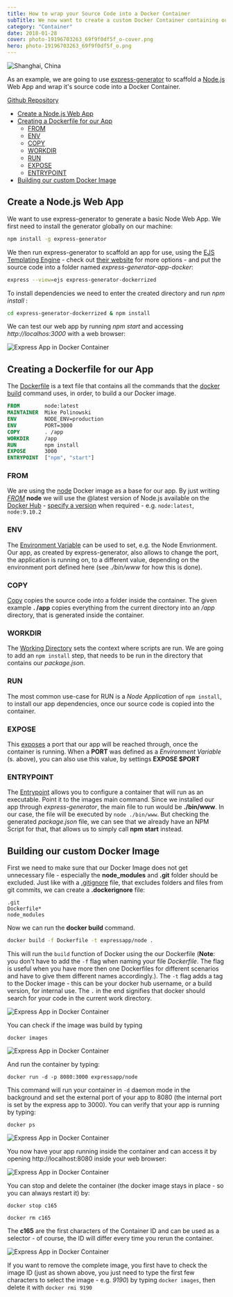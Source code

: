 ```yaml
---
title: How to wrap your Source Code into a Docker Container
subTitle: We now want to create a custom Docker Container containing our Node.js project source code by creating a Dockerfile and building an Docker Image.
category: "Container"
date: 2018-01-28
cover: photo-19196703263_69f9f0df5f_o-cover.png
hero: photo-19196703263_69f9f0df5f_o.png
---
```


![Shanghai, China](./photo-19196703263_69f9f0df5f_o.png)

As an example, we are going to use [express-generator](https://expressjs.com/en/starter/generator.html) to scaffold a [Node.js](https://nodejs.org) Web App and wrap it's source code into a Docker Container.

[Github Repository](https://github.com/mpolinowski/express-generator-dockerrized)


<!-- TOC -->

- [Create a Node.js Web App](#create-a-nodejs-web-app)
- [Creating a Dockerfile for our App](#creating-a-dockerfile-for-our-app)
  - [FROM](#from)
  - [ENV](#env)
  - [COPY](#copy)
  - [WORKDIR](#workdir)
  - [RUN](#run)
  - [EXPOSE](#expose)
  - [ENTRYPOINT](#entrypoint)
- [Building our custom Docker Image](#building-our-custom-docker-image)

<!-- /TOC -->


## Create a Node.js Web App

We want to use express-generator to generate a basic Node Web App. We first need to install the generator globally on our machine:


```bash
npm install -g express-generator
```

We then run express-generator to scaffold an app for use, using the [EJS Templating Engine](http://ejs.co) - check out [their website](https://expressjs.com/en/starter/generator.html) for more options - and put the source code into a folder named _express-generator-app-docker_:


```bash
express --view=ejs express-generator-dockerrized
```

To install dependencies we need to enter the created directory and run _npm install_ :

```bash
cd express-generator-dockerrized & npm install
```

We can test our web app by running _npm start_ and accessing _http://localhos:3000_ with a web browser:


![Express App in Docker Container](./express-dockerrized_01.png)


## Creating a Dockerfile for our App

The [Dockerfile](https://docs.docker.com/engine/reference/builder/) is a text file that contains all the commands that the [docker build](https://docs.docker.com/develop/develop-images/dockerfile_best-practices/#build-context) command uses, in order, to build a our Docker image.


```dockerfile
FROM        node:latest
MAINTAINER  Mike Polinowski
ENV         NODE_ENV=production
ENV         PORT=3000
COPY        . /app
WORKDIR     /app
RUN         npm install
EXPOSE      3000
ENTRYPOINT  ["npm", "start"]
```

### FROM

We are using the [node](https://hub.docker.com/_/node/) Docker image as a base for our app. By just writing _[FROM](https://docs.docker.com/develop/develop-images/dockerfile_best-practices/#from)_ __node__ we will use the @latest version of Node.js available on the [Docker Hub](https://hub.docker.com) - [specify a version](https://hub.docker.com/r/library/node/tags/) when required - e.g. `node:latest`, `node:9.10.2`


### ENV

The [Environment Variable](https://docs.docker.com/develop/develop-images/dockerfile_best-practices/#env) can be used to set, e.g. the Node Envrionment. Our app, as created by express-generator, also allows to change the port, the application is running on, to a different value, depending on the environment port defined here (see _./bin/www_ for how this is done).

### COPY

[Copy](https://docs.docker.com/develop/develop-images/dockerfile_best-practices/#add-or-copy) copies the source code into a folder inside the container. The given example __. /app__ copies everything from the current directory into an _/app_ directory, that is generated inside the container.


### WORKDIR

The [Working Directory](https://docs.docker.com/develop/develop-images/dockerfile_best-practices/#workdir) sets the context where scripts are run. We are going to add an `npm install` step, that needs to be run in the directory that contains our _package.json_.


### RUN

The most common use-case for RUN is a _Node Application_ of `npm install`, to install our app dependencies, once our source code is copied into the container. 


### EXPOSE

This [exposes](https://docs.docker.com/develop/develop-images/dockerfile_best-practices/#expose) a port that our app will be reached through, once the container is running. When a __PORT__ was defined as a _Environment Variable_ (s. above), you can also use this value, by settings __EXPOSE $PORT__


### ENTRYPOINT

The [Entrypoint](https://docs.docker.com/develop/develop-images/dockerfile_best-practices/#entrypoint) allows you to configure a container that will run as an executable. Point it to the images main command. Since we installed our app through _express-generator_, the main file to run would be __./bin/www__. In our case, the file will be executed by `node ./bin/www`. But checking the generated _package.json_ file, we can see that we already have an NPM Script for that, that allows us to simply call __npm start__ instead.


## Building our custom Docker Image

First we need to make sure that our Docker Image does not get unnecessary file - especially the __node\_modules__ and __.git__ folder should be excluded. Just like with a [.gitignore](https://www.gitignore.io) file, that excludes folders and files from git commits, we can create a __.dockerignore__ file:


```
.git
Dockerfile*
node_modules
```

Now we can run the __docker build__ command.

```bash
docker build -f Dockerfile -t expressapp/node .
```

This will run the `build` function of Docker using the our Dockerfile (__Note__: you don't have to add the `-f` flag when naming your file _Dockerfile_. The flag is useful when you have more then one Dockerfiles for different scenarios and have to give them different names accordingly.). The `-t` flag adds a tag to the Docker image - this can be your docker hub username, or a build version, for internal use. The `.` in the end signifies that docker should search for your code in the current work directory.


![Express App in Docker Container](./express-dockerrized_02.png)


You can check if the image was build by typing 


```
docker images
```


![Express App in Docker Container](./express-dockerrized_03.png)


And run the container by typing:

```
docker run -d -p 8080:3000 expressapp/node
```
This command will run your container in `-d` daemon mode in the background and set the external port of your app to 8080 (the internal port is set by the express app to 3000). You can verify that your app is running by typing:

```
docker ps
```


![Express App in Docker Container](./express-dockerrized_04.png)


You now have your app running inside the container and can access it by opening http://localhost:8080 inside your web browser:


![Express App in Docker Container](./express-dockerrized_05.png)


You can stop and delete the container (the docker image stays in place - so you can always restart it) by:

```
docker stop c165

docker rm c165
```

The __c165__ are the first characters of the Container ID and can be used as a selector - of course, the ID will differ every time you rerun the container.


![Express App in Docker Container](./express-dockerrized_06.png)


If you want to remove the complete image, you first have to check the image ID (just as shown above, you just need to type the first few characters to select the image - e.g. _9190_) by typing `docker images`, then delete it with `docker rmi 9190`